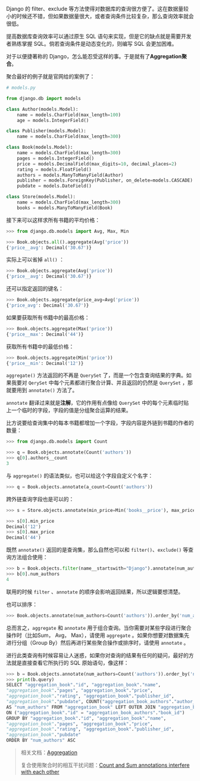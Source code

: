 Django 的 filter、exclude 等方法使得对数据库的查询很方便了。这在数据量较小的时候还不错，但如果数据量很大，或者查询条件比较复杂，那么查询效率就会很低。

提高数据库查询效率可以通过原生 SQL 语句来实现，但是它的缺点就是需要开发者熟练掌握 SQL。倘若查询条件是动态变化的，则编写 SQL 会更加困难。

对于以便捷著称的 Django，怎么能忍受这样的事。于是就有了**Aggregation聚合**。

聚合最好的例子就是官网给的案例了：

```python
# models.py

from django.db import models

class Author(models.Model):
    name = models.CharField(max_length=100)
    age = models.IntegerField()

class Publisher(models.Model):
    name = models.CharField(max_length=300)

class Book(models.Model):
    name = models.CharField(max_length=300)
    pages = models.IntegerField()
    price = models.DecimalField(max_digits=10, decimal_places=2)
    rating = models.FloatField()
    authors = models.ManyToManyField(Author)
    publisher = models.ForeignKey(Publisher, on_delete=models.CASCADE)
    pubdate = models.DateField()

class Store(models.Model):
    name = models.CharField(max_length=300)
    books = models.ManyToManyField(Book)
```

接下来可以这样求所有书籍的平均价格：

```python
>>> from django.db.models import Avg, Max, Min

>>> Book.objects.all().aggregate(Avg('price'))
{'price__avg': Decimal('30.67')}
```

实际上可以省掉 `all()` ：

```python
>>> Book.objects.aggregate(Avg('price'))
{'price__avg': Decimal('30.67')}
```

还可以指定返回的键名：

```python
>>> Book.objects.aggregate(price_avg=Avg('price'))
{'price_avg': Decimal('30.67')}
```

如果要获取所有书籍中的最高价格：

```python
>>> Book.objects.aggregate(Max('price'))
{'price__max': Decimal('44')}
```

获取所有书籍中的最低价格：

```python
>>> Book.objects.aggregate(Min('price'))
{'price__min': Decimal('12')}
```

`aggregate()` 方法返回的不再是 `QuerySet` 了，而是一个包含查询结果的字典。如果我要对 `QerySet` 中每个元素都进行聚合计算、并且返回的仍然是 `QuerySet` ，那就要用到 `annotate()` 方法了。

`annotate` 翻译过来就是**注解**，它的作用有点像给 `QuerySet` 中的每个元素临时贴上一个临时的字段，字段的值是分组聚合运算的结果。

比方说要给查询集中的每本书籍都增加一个字段，字段内容是外链到书籍的作者的数量：

```python
>>> from django.db.models import Count

>>> q = Book.objects.annotate(Count('authors'))
>>> q[0].authors__count
3
```

与 `aggregate()` 的语法类似，也可以给这个字段自定义个名字：

```python
>>> q = Book.objects.annotate(a_count=Count('authors'))
```

跨外链查询字段也是可以的：

```python
>>> s = Store.objects.annotate(min_price=Min('books__price'), max_price=Max('books__price'))

>>> s[0].min_price
Decimal('12')
>>> s[0].max_price
Decimal('44')
```

既然 `annotate()` 返回的是查询集，那么自然也可以和 `filter()`、`exclude()` 等查询方法组合使用：

```python
>>> b = Book.objects.filter(name__startswith="Django").annotate(num_authors=Count('authors'))
>>> b[0].num_authors
4
```

联用的时候 `filter` 、`annotate` 的顺序会影响返回结果，所以逻辑要想清楚。

也可以排序：

```python
>>> Book.objects.annotate(num_authors=Count('authors')).order_by('num_authors')
```

总而言之，`aggregate` 和 `annotate` 用于组合查询。当你需要对某些字段进行聚合操作时（比如Sum， Avg， Max），请使用 `aggregate` 。如果你想要对数据集先进行分组（Group By）然后再进行某些聚合操作或排序时，请使用 `annotate` 。

进行此类查询有时候容易让人迷惑，如果你对查询的结果有任何的疑问，最好的方法就是直接查看它所执行的 SQL 原始语句，像这样：

```python
>>> b = Book.objects.annotate(num_authors=Count('authors')).order_by('num_authors')
>>> print(b.query)
SELECT "aggregation_book"."id", "aggregation_book"."name",
"aggregation_book"."pages", "aggregation_book"."price",
"aggregation_book"."rating", "aggregation_book"."publisher_id", 
"aggregation_book"."pubdate", COUNT("aggregation_book_authors"."author_id") 
AS "num_authors" FROM "aggregation_book" LEFT OUTER JOIN "aggregation_book_authors" 
ON ("aggregation_book"."id" = "aggregation_book_authors"."book_id") 
GROUP BY "aggregation_book"."id", "aggregation_book"."name",
"aggregation_book"."pages", "aggregation_book"."price",
"aggregation_book"."rating", "aggregation_book"."publisher_id", 
"aggregation_book"."pubdate"
ORDER BY "num_authors" ASC
```

> 相关文档：[Aggregation](https://docs.djangoproject.com/en/3.0/topics/db/aggregation/)
>
> 复合使用聚合时的相互干扰问题：[Count and Sum annotations interfere with each other](https://stackoverflow.com/questions/56567841/django-count-and-sum-annotations-interfere-with-each-other)